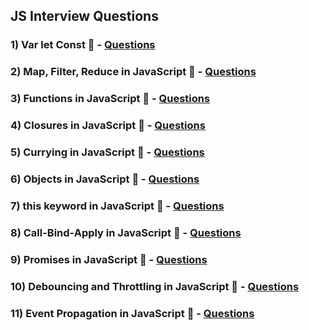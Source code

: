 ## JS Interview Questions

### 1) Var let Const 🚀 - [Questions](./Var-let-Const/README.md)

### 2) Map, Filter, Reduce in JavaScript 🚀 - [Questions](./Map-Filter-Reduce/Readme.md)

### 3) Functions in JavaScript 🚀 - [Questions](./Functions/Readme.md)

### 4) Closures in JavaScript 🚀 - [Questions](./closures/Readme.md)

### 5) Currying in JavaScript 🚀 - [Questions](./Currying/Readme.md)

### 6) Objects in JavaScript 🚀 - [Questions](./Objects/Readme.md)

### 7) this keyword in JavaScript 🚀 - [Questions](./this/Readme.md)

### 8) Call-Bind-Apply in JavaScript 🚀 - [Questions](./Call-Bind-Apply/Readme.md)

### 9) Promises in JavaScript 🚀 - [Questions](./Promise/Readme.md)

### 10) Debouncing and Throttling in JavaScript 🚀 - [Questions](./Debouncing-Throttling/Readme.md)

### 11) Event Propagation in JavaScript 🚀 - [Questions](./Event-Propagation/Readme.md)
